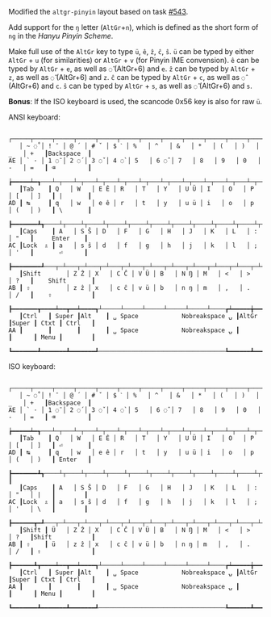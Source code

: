 Modified the `altgr-pinyin` layout based on task [#543](https://gitlab.freedesktop.org/xkeyboard-config/xkeyboard-config/-/work_items/543).

Add support for the `ŋ` letter (`AltGr`+`n`), which is defined as the short form of `ng` in the _Hanyu Pinyin Scheme_.

Make full use of the `AltGr` key to type `ü`, `ê`, `ẑ`, `ĉ`, `ŝ`.
`ü` can be typed by either `AltGr` + `u` (for similarities) or `AltGr` + `v` (for Pinyin IME convension).
`ê` can be typed by `AltGr` + `e`, as well as `◌̂` (AltGr+6) and `e`.
`ẑ` can be typed by `AltGr` + `z`, as well as `◌̂` (AltGr+6) and `z`.
`ĉ` can be typed by `AltGr` + `c`, as well as `◌̂` (AltGr+6) and `c`.
`ŝ` can be typed by `AltGr` + `s`, as well as `◌̂` (AltGr+6) and `s`.

**Bonus**: If the ISO keyboard is used, the scancode 0x56 key <LSGT> is also for raw `ü`.

ANSI keyboard:
```
   ┌─────┬─────┬─────┬─────┬─────┬─────┬─────┬─────┬─────┬─────┬─────┬─────┬─────┲━━━━━━━━━━━┓
   │ ~ ◌̊ │ ! ¯ │ @ ´ │ # ˇ │ $ ˋ │ %   │ ^   │ &   │ *   │ (   │ )   │ _   │ +   ┃Backspace  ┃
AE │ ` · │ 1 ◌̄ │ 2 ◌́ │ 3 ◌̌ │ 4 ◌̀ │ 5   │ 6 ◌̂ │ 7   │ 8   │ 9   │ 0   │ -   │ =   ┃ ⌫         ┃
   ┢━━━━━┷━┱───┴─┬───┴─┬───┴─┬───┴─┬───┴─┬───┴─┬───┴─┬───┴─┬───┴─┬───┴─┬───┴─┬───┺━┳━━━━━━━━━┫
   ┃Tab    ┃ Q   │ W   │ E Ê │ R   │ T   │ Y   │ U Ü │ I   │ O   │ P   │ [   │ ]   ┃ |       ┃
AD ┃ ↹     ┃ q   │ w   │ e ê │ r   │ t   │ y   │ u ü │ i   │ o   │ p   │ (   │ )   ┃ \       ┃
   ┣━━━━━━━┻┱────┴┬────┴┬────┴┬────┴┬────┴┬────┴┬────┴┬────┴┬────┴┬────┴┬────┴┲━━━━┷━━━━━━━━━┪
   ┃Caps    ┃ A   │ S Ŝ │ D   │ F   │ G   │ H   │ J   │ K   │ L   │ :   │ "   ┃     Enter    ┃
AC ┃Lock  ⇬ ┃ a   │ s ŝ │ d   │ f   │ g   │ h   │ j   │ k   │ l   │ ;   │ '   ┃       ⏎      ┃
   ┣━━━━━━━━┹───┬─┴───┬─┴───┬─┴───┬─┴───┬─┴───┬─┴───┬─┴───┬─┴───┬─┴───┬─┴───┲━┷━━━━━━━━━━━━━━┫
   ┃Shift       │ Z Ẑ │ X   │ C Ĉ │ V Ü │ B   │ N Ŋ │ M   │ <   │ >   │ ?   ┃    Shift       ┃
AB ┃ ⇧          │ z ẑ │ x   │ c ĉ │ v ü │ b   │ n ŋ │ m   │ ,   │ .   │ /   ┃    ⇧           ┃
   ┣━━━━━━━┳━━━━┷━━┳━━┷━━━━┱┴─────┴─────┴─────┴─────┴─────┴────┲┷━━━━━╈━━━━━┻┳━━━━━━┳━━━━━━━━┫
   ┃Ctrl   ┃ Super ┃Alt    ┃ ␣ Space            Nobreakspace ⍽ ┃AltGr ┃Super ┃ Ctxt ┃ Ctrl   ┃
AA ┃       ┃       ┃       ┃ ␣ Space            Nobreakspace ⍽ ┃      ┃      ┃ Menu ┃        ┃
   ┗━━━━━━━┻━━━━━━━┻━━━━━━━┹───────────────────────────────────┺━━━━━━┻━━━━━━┻━━━━━━┻━━━━━━━━┛
```

ISO keyboard:
```
   ┌─────┬─────┬─────┬─────┬─────┬─────┬─────┬─────┬─────┬─────┬─────┬─────┬─────┲━━━━━━━━━━━┓
   │ ~ ◌̊ │ ! ¯ │ @ ´ │ # ˇ │ $ ˋ │ %   │ ^   │ &   │ *   │ (   │ )   │ _   │ +   ┃Backspace  ┃
AE │ ` · │ 1 ◌̄ │ 2 ◌́ │ 3 ◌̌ │ 4 ◌̀ │ 5   │ 6 ◌̂ │ 7   │ 8   │ 9   │ 0   │ -   │ =   ┃ ⌫         ┃
   ┢━━━━━┷━┱───┴─┬───┴─┬───┴─┬───┴─┬───┴─┬───┴─┬───┴─┬───┴─┬───┴─┬───┴─┬───┴─┬───┺━┳━━━━━━━━━┫
   ┃Tab    ┃ Q   │ W   │ E Ê │ R   │ T   │ Y   │ U Ü │ I   │ O   │ P   │ [   │ ]   ┃ ⏎       ┃
AD ┃ ↹     ┃ q   │ w   │ e ê │ r   │ t   │ y   │ u ü │ i   │ o   │ p   │ (   │ )   ┃ Enter   ┃
   ┣━━━━━━━┻┱────┴┬────┴┬────┴┬────┴┬────┴┬────┴┬────┴┬────┴┬────┴┬────┴┬────┴┬────┺┓        ┃
   ┃Caps    ┃ A   │ S Ŝ │ D   │ F   │ G   │ H   │ J   │ K   │ L   │ :   │ "   │ |   ┃        ┃
AC ┃Lock  ⇬ ┃ a   │ s ŝ │ d   │ f   │ g   │ h   │ j   │ k   │ l   │ ;   │ '   │ \   ┃        ┃
   ┣━━━━━━┳━┹───┬─┴───┬─┴───┬─┴───┬─┴───┬─┴───┬─┴───┬─┴───┬─┴───┬─┴───┬─┴───┲━┷━━━━━┻━━━━━━━━┫
   ┃Shift ┃ Ü   │ Z Ẑ │ X   │ C Ĉ │ V Ü │ B   │ N Ŋ │ M   │ <   │ >   │ ?   ┃Shift           ┃
AB ┃ ⇧    ┃ ü   │ z ẑ │ x   │ c ĉ │ v ü │ b   │ n ŋ │ m   │ ,   │ .   │ /   ┃ ⇧              ┃
   ┣━━━━━━┻┳━━━━┷━━┳━━┷━━━━┱┴─────┴─────┴─────┴─────┴─────┴────┲┷━━━━━╈━━━━━┻┳━━━━━━┳━━━━━━━━┫
   ┃Ctrl   ┃ Super ┃Alt    ┃ ␣ Space            Nobreakspace ⍽ ┃AltGr ┃Super ┃ Ctxt ┃ Ctrl   ┃
AA ┃       ┃       ┃       ┃ ␣ Space            Nobreakspace ⍽ ┃      ┃      ┃ Menu ┃        ┃
   ┗━━━━━━━┻━━━━━━━┻━━━━━━━┹───────────────────────────────────┺━━━━━━┻━━━━━━┻━━━━━━┻━━━━━━━━┛
```
